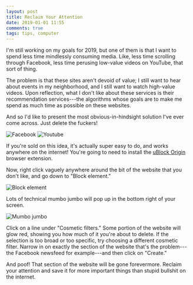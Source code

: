 ```yaml
---
layout: post
title: Reclaim Your Attention
date: 2019-01-01 11:55
comments: true
tags: tips, computer
---
```


I'm still working on my goals for 2019, but one of them is that I want to spend
less time mindlessly consuming media. Like, less time scrolling through
Facebook, less time perusing low-value videos on YouTube, that sort of thing.

The problem is that these sites aren't devoid of value; I still want to hear
about events in my neighborhood, and I still want to watch high-value videos.
Upon reflection, what I don't like about these services is their recommendation
services---the algorithms whose goals are to make me spend as much time as
possible on these websites.

And so I'd like to present the most obvious-in-hindsight solution I've ever come
across. Just delete the fuckers!

<img src="/images/filtering/facebook.png" alt="Facebook" />
<img src="/images/filtering/youtube.png" alt="Youtube" />

If you're sold on this idea, it's actually super easy to do, and works anywhere
on the internet! You're going to need to install the [uBlock
Origin](https://github.com/gorhill/uBlock) browser extension.

Now, right click vaguely anywhere around the bit of the website that you don't
like, and go down to "Block element."

<img src="/images/filtering/block.png" alt="Block element" />

Lots of technical mumbo jumbo will pop up in the bottom right of your screen.

<img src="/images/filtering/mumbojumbo.png" alt="Mumbo jumbo" />

Click on a line under "Cosmetic filters." Some portion of the website will glow
red, showing you how much of it you're about to delete. If the selection is too
broad or too specific, try choosing a different cosmetic filter. Narrow in on
exactly the section of the website that's the problem---the Facebook newsfeed
for example---and then click on "Create."

And poof! That section of the website will be gone forevermore. Reclaim your
attention and save it for more important things than stupid bullshit on the
internet.

